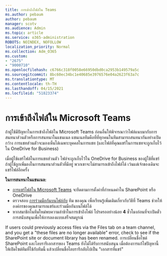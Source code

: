 ```yaml
---
title: การเข้าถึงไฟล์ใน Teams
ms.author: pebaum
author: pebaum
manager: scotv
ms.audience: Admin
ms.topic: article
ms.service: o365-administration
ROBOTS: NOINDEX, NOFOLLOW
localization_priority: Normal
ms.collection: Adm_O365
ms.custom:
- "2675"
- "9000710"
ms.openlocfilehash: c6766c318f0058e66950dbd0ca2953b149579a5c
ms.sourcegitcommit: 8bc60ec34bc1e40685e3976576e04a2623f63a7c
ms.translationtype: MT
ms.contentlocale: th-TH
ms.lasthandoff: 04/15/2021
ms.locfileid: "51823374"
---
```

# <a name="accessing-files-in-microsoft-teams"></a>การเข้าถึงไฟล์ใน Microsoft Teams

ถ้าผู้ใช้มีปัญหาในการเข้าถึงไฟล์ใน Microsoft Teams ก่อนอื่นให้พิจารณาว่าไฟล์แนบมากับการสนทนาส่วนตัวหรือการสนทนาในแชนเนล แชนเนลทีมคือที่ที่ทุกคนในทีมสามารถสนทนากันอย่างเปิดกว้าง การแชทส่วนตัวจะมองเห็นได้เฉพาะบุคคลในการแชท (และไฟล์ที่คุณแชร์ในการแชทจะถูกเก็บไว้ใน OneDrive for Business)

เมื่อผู้ใช้แชร์ไฟล์ในการแชทส่วนตัว ไฟล์จะถูกเก็บไว้ใน OneDrive for Business ของผู้ใช้ที่แชร์ ถ้าผู้ใช้ถูกเพิ่มลงในการสนทนาส่วนตัวที่มีอยู่ พวกเขาจะไม่สามารถเข้าถึงไฟล์ได้ เว้นแต่เจ้าของเดิมจะแชร์ไฟล์อีกครั้ง    

**ในการสนทนาในแชนเนล:**

- [การแชร์ไฟล์ใน Microsoft Teams](https://docs.microsoft.com/MicrosoftTeams/sharing-files-in-teams) จะยึดตามการตั้งค่าที่กําหนดค่าใน SharePoint หรือ OneDrive 
- ตรวจสอบ [การร่วมมือกันบนไฟล์กับ](https://support.office.com/article/Collaborate-on-files-with-your-Team-9b200289-dbac-4823-85bd-628a5c7bb0ae) ทีม ของคุณ เพื่อเรียนรู้เพิ่มเติมเกี่ยวกับวิธีที่ Teams ช่วยให้องค์กรของคุณสามารถแชร์และร่วมมือกันบนไฟล์ได้ 
- หากสมาชิกในทีมใหม่พบความล่าช้าในการเข้าถึงไฟล์ โปรดรออย่างน้อย **4** ชั่วโมงก่อนที่จะเปิดตั๋วการสนับสนุนเพื่อให้การลองแบบเสร็จสมบูรณ์ 

If users could previously access files via the Files tab on a team channel, and you get a "these files are no longer available" error, check to see if the SharePoint site or document library has been renamed. การเปลี่ยนชื่อไซต์ SharePoint และไลบรารีเอกสารของ Teams ยังไม่ได้รับการสนับสนุน เมื่อต้องการแก้ไขปัญหานี้ ให้เปิดไซต์ทีมที่ใช้กับทีมนี้ แล้วเปลี่ยนชื่อไลบรารีกลับไปเป็น "เอกสารที่แชร์"